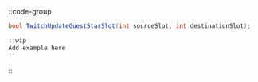 ::code-group
  ```csharp [Method]
  bool TwitchUpdateGuestStarSlot(int sourceSlot, int destinationSlot);
  ```
  ```csharp [Example]
  ::wip
  Add example here
  ::
  ```
::
